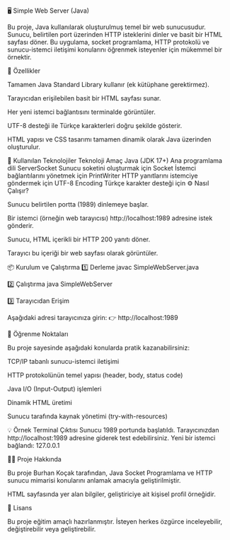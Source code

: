 🖥️ Simple Web Server (Java)

Bu proje, Java kullanılarak oluşturulmuş temel bir web sunucusudur.
Sunucu, belirtilen port üzerinden HTTP isteklerini dinler ve basit bir HTML sayfası döner.
Bu uygulama, socket programlama, HTTP protokolü ve sunucu-istemci iletişimi konularını öğrenmek isteyenler için mükemmel bir örnektir.

🚀 Özellikler

Tamamen Java Standard Library kullanır (ek kütüphane gerektirmez).

Tarayıcıdan erişilebilen basit bir HTML sayfası sunar.

Her yeni istemci bağlantısını terminalde görüntüler.

UTF-8 desteği ile Türkçe karakterleri doğru şekilde gösterir.

HTML yapısı ve CSS tasarımı tamamen dinamik olarak Java üzerinden oluşturulur.

🧩 Kullanılan Teknolojiler
Teknoloji	Amaç
Java (JDK 17+)	Ana programlama dili
ServerSocket	Sunucu soketini oluşturmak için
Socket	İstemci bağlantılarını yönetmek için
PrintWriter	HTTP yanıtlarını istemciye göndermek için
UTF-8 Encoding	Türkçe karakter desteği için
⚙️ Nasıl Çalışır?

Sunucu belirtilen portta (1989) dinlemeye başlar.

Bir istemci (örneğin web tarayıcısı) http://localhost:1989 adresine istek gönderir.

Sunucu, HTML içerikli bir HTTP 200 yanıtı döner.

Tarayıcı bu içeriği bir web sayfası olarak görüntüler.

📦 Kurulum ve Çalıştırma
1️⃣ Derleme
javac SimpleWebServer.java

2️⃣ Çalıştırma
java SimpleWebServer

3️⃣ Tarayıcıdan Erişim

Aşağıdaki adresi tarayıcınıza girin:
👉 http://localhost:1989

🧠 Öğrenme Noktaları

Bu proje sayesinde aşağıdaki konularda pratik kazanabilirsiniz:

TCP/IP tabanlı sunucu-istemci iletişimi

HTTP protokolünün temel yapısı (header, body, status code)

Java I/O (Input-Output) işlemleri

Dinamik HTML üretimi

Sunucu tarafında kaynak yönetimi (try-with-resources)

💡 Örnek Terminal Çıktısı
Sunucu 1989 portunda başlatıldı.
Tarayıcınızdan http://localhost:1989 adresine giderek test edebilirsiniz.
Yeni bir istemci bağlandı: 127.0.0.1

🧑‍💻 Proje Hakkında

Bu proje Burhan Koçak tarafından,
Java Socket Programlama ve HTTP sunucu mimarisi konularını anlamak amacıyla geliştirilmiştir.

HTML sayfasında yer alan bilgiler, geliştiriciye ait kişisel profil örneğidir.

📄 Lisans

Bu proje eğitim amaçlı hazırlanmıştır.
İsteyen herkes özgürce inceleyebilir, değiştirebilir veya geliştirebilir.
